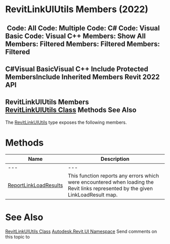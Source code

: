 # RevitLinkUIUtils Members (2022)

﻿
 Code: All Code: Multiple Code: C# Code: Visual Basic Code: Visual C++  Members: Show All Members: Filtered Members: Filtered Members: Filtered   
---  
C#Visual BasicVisual C++
Include Protected MembersInclude Inherited Members
Revit 2022 API  
---  
RevitLinkUIUtils Members  
[RevitLinkUIUtils Class](09f5f83f-201a-fb39-5187-24c27bc3ff33.md "RevitLinkUIUtils Class") Methods See Also  
---  
The [RevitLinkUIUtils](09f5f83f-201a-fb39-5187-24c27bc3ff33.md "RevitLinkUIUtils Class") type exposes the following members.
# Methods
| Name | Description |
| --- | --- |
| --- | --- | --- |
| [ReportLinkLoadResults](db7e41b0-bbb0-e8be-a431-be457be78c59.md "ReportLinkLoadResults Method") | This function reports any errors which were encountered when loading the Revit links represented by the given LinkLoadResult map. |

# See Also
[RevitLinkUIUtils Class](09f5f83f-201a-fb39-5187-24c27bc3ff33.md "RevitLinkUIUtils Class")
[Autodesk.Revit.UI Namespace](e86fd90a-8957-02a6-da7f-ced248966e3e.md "Autodesk.Revit.UI Namespace")
Send comments on this topic to 
